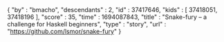 {
  "by" : "bmacho",
  "descendants" : 2,
  "id" : 37417646,
  "kids" : [ 37418051, 37418196 ],
  "score" : 35,
  "time" : 1694087843,
  "title" : "Snake-fury – a challenge for Haskell beginners",
  "type" : "story",
  "url" : "https://github.com/lsmor/snake-fury"
}

